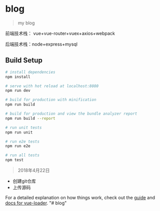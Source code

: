 # blog

> my blog

前端技术栈：
vue+vue-router+vuex+axios+webpack

后端技术栈：node+express+mysql

## Build Setup

``` bash
# install dependencies
npm install

# serve with hot reload at localhost:8080
npm run dev

# build for production with minification
npm run build

# build for production and view the bundle analyzer report
npm run build --report

# run unit tests
npm run unit

# run e2e tests
npm run e2e

# run all tests
npm test
```


> 2018年4月22日
- 创建git仓库
- 上传源码

For a detailed explanation on how things work, check out the [guide](http://vuejs-templates.github.io/webpack/) and [docs for vue-loader](http://vuejs.github.io/vue-loader).
"# blog" 
